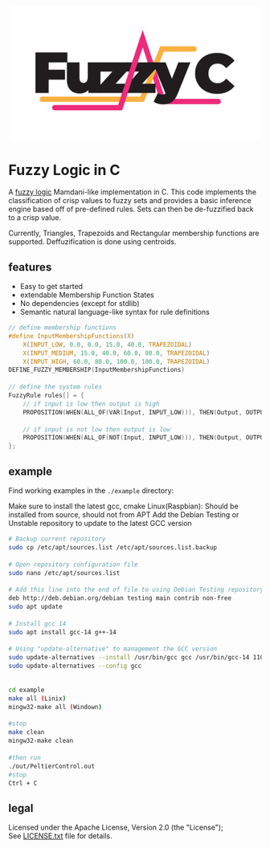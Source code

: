 <p align="center">
    <picture>
        <source media="(prefers-color-scheme: dark)" srcset="./assets/SVG/Dark-Logo.svg">
        <source media="(prefers-color-scheme: light)" srcset="./assets/SVG/Bright-Logo.svg">
        <img alt="Fuzzy C Logoo" width="500" src="./assets/SVG/Bright-Logo.svg">
    </picture>
</p>

# Fuzzy Logic in C

A [fuzzy logic](https://en.wikipedia.org/wiki/Fuzzy_logic) Mamdani-like implementation in C.
This code implements the classification of crisp values to fuzzy sets and provides a basic inference engine based off of pre-defined rules.
Sets can then be de-fuzzified back to a crisp value.

Currently, Triangles, Trapezoids and Rectangular membership functions are supported.
Deffuzification is done using centroids.

## features

- Easy to get started
- extendable Membership Function States
- No dependencies (except for stdlib)
- Semantic natural language-like syntax for rule definitions

```C
// define membership functions
#define InputMembershipFunctions(X)                                            \
    X(INPUT_LOW, 0.0, 0.0, 15.0, 40.0, TRAPEZOIDAL)                            \
    X(INPUT_MEDIUM, 15.0, 40.0, 60.0, 80.0, TRAPEZOIDAL)                       \
    X(INPUT_HIGH, 60.0, 80.0, 100.0, 100.0, TRAPEZOIDAL)
DEFINE_FUZZY_MEMBERSHIP(InputMembershipFunctions)

// define the system rules
FuzzyRule rules[] = {
    // if input is low then output is high
    PROPOSITION(WHEN(ALL_OF(VAR(Input, INPUT_LOW))), THEN(Output, OUTPUT_HIGH)),

    // if input is not low then output is low
    PROPOSITION(WHEN(ALL_OF(NOT(Input, INPUT_LOW))), THEN(Output, OUTPUT_LOW)),
};
```

## example

Find working examples in the `./example` directory:



Make sure to install the latest gcc, cmake
Linux(Raspbian): Should be installed from source, should not from APT
Add the Debian Testing or Unstable repository to update to the latest GCC version

```bash
# Backup current repository 
sudo cp /etc/apt/sources.list /etc/apt/sources.list.backup

# Open repository configuration file
sudo nano /etc/apt/sources.list

# Add this line into the end of file to using Debian Testing repository                         
deb http://deb.debian.org/debian testing main contrib non-free  
sudo apt update

# Install gcc 14
sudo apt install gcc-14 g++-14                                

# Using "update-alternative" to management the GCC version
sudo update-alternatives --install /usr/bin/gcc gcc /usr/bin/gcc-14 110 --slave /usr/bin/g++ g++ /usr/bin/g++-14  
sudo update-alternatives --config gcc                                        
```

```bash

cd example
make all (Linix)
mingw32-make all (Windown)

#stop
make clean
mingw32-make clean

#then run
./out/PeltierControl.out
#stop
Ctrl + C 
```

## legal

Licensed under the Apache License, Version 2.0 (the "License"); <br>
See [LICENSE.txt](LICENSE.txt) file for details.
